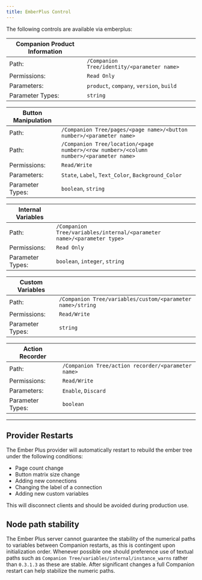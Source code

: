 ```yaml
---
title: EmberPlus Control
---
```


The following controls are available via emberplus:

| Companion Product Information |                                             |
| ----------------------------- | ------------------------------------------- |
| Path:                         | `/Companion Tree/identity/<parameter name>` |
| Permissions:                  | `Read Only`                                 |
| Parameters:                   | `product`, `company`, `version`, `build`    |
| Parameter Types:              | `string`                                    |

| Button Manipulation |                                                                                        |
| ------------------- | -------------------------------------------------------------------------------------- |
| Path:               | `/Companion Tree/pages/<page name>/<button number>/<parameter name>`                   |
| Path:               | `/Companion Tree/location/<page number>/<row number>/<column number>/<parameter name>` |
| Permissions:        | `Read/Write`                                                                           |
| Parameters:         | `State`, `Label`, `Text_Color`, `Background_Color`                                     |
| Parameter Types:    | `boolean`, `string`                                                                    |

| Internal Variables |                                                                        |
| ------------------ | ---------------------------------------------------------------------- |
| Path:              | `/Companion Tree/variables/internal/<parameter name>/<parameter type>` |
| Permissions:       | `Read Only`                                                            |
| Parameter Types:   | `boolean`, `integer`, `string`                                         |

| Custom Variables |                                                            |
| ---------------- | ---------------------------------------------------------- |
| Path:            | `/Companion Tree/variables/custom/<parameter name>/string` |
| Permissions:     | `Read/Write`                                               |
| Parameter Types: | `string`                                                   |

| Action Recorder  |                                                    |
| ---------------- | -------------------------------------------------- |
| Path:            | `/Companion Tree/action recorder/<parameter name>` |
| Permissions:     | `Read/Write`                                       |
| Parameters:      | `Enable`, `Discard`                                |
| Parameter Types: | `boolean`                                          |

---

## Provider Restarts

The Ember Plus provider will automatically restart to rebuild the ember tree under the following conditions:

- Page count change
- Button matrix size change
- Adding new connections
- Changing the label of a connection
- Adding new custom variables

This will disconnect clients and should be avoided during production use.

## Node path stability

The Ember Plus server cannot guarantee the stability of the numerical paths to variables between Companion restarts, as this is contingent upon initialization order.
Whenever possible one should preference use of textual paths such as `Companion Tree/variables/internal/instance_warns` rather than `0.3.1.3` as these are stable. After significant changes a full Companion restart can help stabilize the numeric paths.
